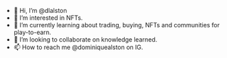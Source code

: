 - 👋 Hi, I’m @dlalston
- 👀 I’m interested in NFTs.
- 🌱 I’m currently learning about trading, buying, NFTs and communities for play-to-earn.
- 💞️ I’m looking to collaborate on knowledge learned.
- 📫 How to reach me @dominiquealston on IG.

<!---
dlalston/dlalston is a ✨ special ✨ repository because its `README.md` (this file) appears on your GitHub profile.
You can click the Preview link to take a look at your changes.
--->

